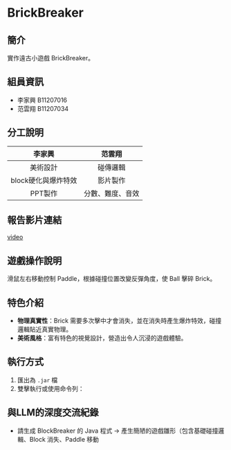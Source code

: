# BrickBreaker

## 簡介
實作遠古小遊戲 BrickBreaker。

## 組員資訊
- 李家興 B11207016  
- 范雲翔 B11207034

## 分工說明
| 李家興           | 范雲翔       |
|:----------------:|:------------:|
| 美術設計         | 碰傳邏輯     |
| block硬化與爆炸特效 | 影片製作     |
| PPT製作          | 分數、難度、音效            |


## 報告影片連結
[video](請把影片的URL貼在這裡謝謝) 

## 遊戲操作說明
滑鼠左右移動控制 Paddle，根據碰撞位置改變反彈角度，使 Ball 擊碎 Brick。

## 特色介紹
- **物理真實性**：Brick 需要多次擊中才會消失，並在消失時產生爆炸特效，碰撞邏輯貼近真實物理。
- **美術風格**：富有特色的視覺設計，營造出令人沉浸的遊戲體驗。

## 執行方式

1. 匯出為 `.jar` 檔
2. 雙擊執行或使用命令列：

## 與LLM的深度交流紀錄
- 請生成 BlockBreaker 的 Java 程式 → 產生簡陋的遊戲雛形（包含基礎碰撞邏輯、Block 消失、Paddle 移動
